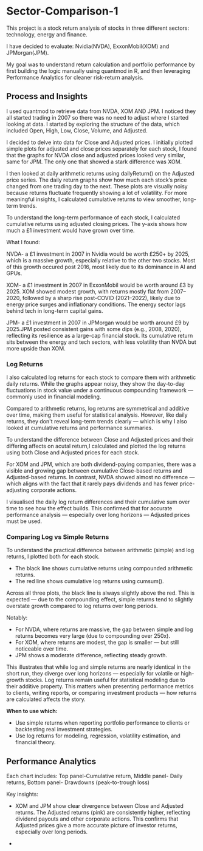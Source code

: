 # Sector-Comparison-1
This project is a stock return analysis of stocks in three different sectors: technology, energy and finance.

I have decided to evaluate: Nvidia(NVDA), ExxonMobil(XOM) and JPMorgan(JPM).

My goal was to understand return calculation and portfolio performance by first building the logic manually using quantmod in R, and then leveraging Performance Analytics for cleaner risk-return analysis.

## Process and Insights

I used quantmod to retrieve data from NVDA, XOM AND JPM. I noticed they all started trading in 2007 so there was no need to adjust where I started looking at data. I started by exploring the structure of the data, which included Open, High, Low, Close, Volume, and Adjusted.

I decided to delve into data for Close and Adjusted prices. I initially plotted simple plots for adjusted and close prices separately for each stock, I found that the graphs for NVDA close and adjusted prices looked very similar, same for JPM. The only one that showed a stark difference was XOM. 

I then looked at daily arithmetic returns using dailyReturn() on the Adjusted price series. The daily return graphs show how much each stock’s price changed from one trading day to the next.
These plots are visually noisy because returns fluctuate frequently showing a lot of volatility. For more meaningful insights, I calculated cumulative returns to view smoother, long-term trends.

To understand the long-term performance of each stock, I calculated cumulative returns using adjusted closing prices. The y-axis shows how much a £1 investment would have grown over time.

What I found:

NVDA- a £1 investment in 2007 in Nvidia would be worth £250+ by 2025, which is a massive growth, especially relative to the other two stocks. Most of this growth occured post 2016, most likely due to its dominance in AI and GPUs.

XOM- a £1 investment in 2007 in ExxonMobil would be worth around £3 by 2025. XOM showed modest growth, with returns mostly flat from 2007–2020, followed by a sharp rise post-COVID (2021–2022), likely due to energy price surges and inflationary conditions. The energy sector lags behind tech in long-term capital gains.

JPM- a £1 investment in 2007 in JPMorgan would be worth around £9 by 2025.JPM posted consistent gains with some dips (e.g., 2008, 2020), reflecting its resilience as a large-cap financial stock. Its cumulative return sits between the energy and tech sectors, with less volatility than NVDA but more upside than XOM.

### Log Returns

I also calculated log returns for each stock to compare them with arithmetic daily returns. While the graphs appear noisy, they show the day-to-day fluctuations in stock value under a continuous compounding framework — commonly used in financial modeling.

Compared to arithmetic returns, log returns are symmetrical and additive over time, making them useful for statistical analysis. However, like daily returns, they don't reveal long-term trends clearly — which is why I also looked at cumulative returns and performance summaries.


To understand the difference between Close and Adjusted prices and their differing affects on acutal return,I calculated and plotted the log returns using both Close and Adjusted prices for each stock.

For XOM and JPM, which are both dividend-paying companies, there was a visible and growing gap between cumulative Close-based returns and Adjusted-based returns. In contrast, NVDA showed almost no difference — which aligns with the fact that it rarely pays dividends and has fewer price-adjusting corporate actions.

I visualised the daily log return differences and their cumulative sum over time to see how the effect builds. This confirmed that for accurate performance analysis — especially over long horizons — Adjusted prices must be used.

### Comparing Log vs Simple Returns

To understand the practical difference between arithmetic (simple) and log returns, I plotted both for each stock.

- The black line shows cumulative returns using compounded arithmetic returns.
- The red line shows cumulative log returns using cumsum().

Across all three plots, the black line is always slightly above the red. This is expected — due to the compounding effect, simple returns tend to slightly overstate growth compared to log returns over long periods.

Notably:
- For NVDA, where returns are massive, the gap between simple and log returns becomes very large (due to compounding over 250x).
- For XOM, where returns are modest, the gap is smaller — but still noticeable over time.
- JPM shows a moderate difference, reflecting steady growth.

This illustrates that while log and simple returns are nearly identical in the short run, they diverge over long horizons — especially for volatile or high-growth stocks. Log returns remain useful for statistical modeling due to their additive property. This matters when presenting performance metrics to clients, writing reports, or comparing investment products — how returns are calculated affects the story.

**When to use which:**
- Use simple returns when reporting portfolio performance to clients or backtesting real investment strategies.
- Use log returns for modeling, regression, volatility estimation, and financial theory.



## Performance Analytics

Each chart includes: Top panel-Cumulative return, Middle panel- Daily returns, Bottom panel- Drawdowns (peak-to-trough loss)

Key insights:

- XOM and JPM show clear divergence between Close and Adjusted returns. The Adjusted returns (pink) are consistently higher, reflecting dividend payouts and other corporate actions. This confirms that Adjusted prices give a more accurate picture of investor returns, especially over long periods.
  
- 



